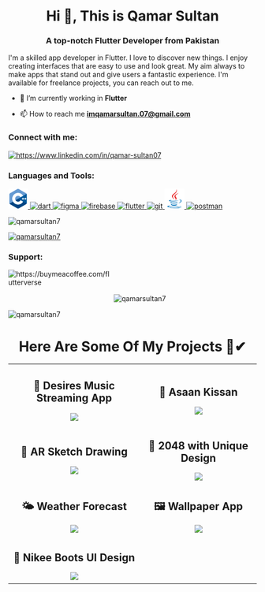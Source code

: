 <h1 align="center">Hi 👋, This is Qamar Sultan</h1>
<h3 align="center">A top-notch Flutter Developer from Pakistan</h3>

I'm a skilled app developer in Flutter. I love to discover new things. 
I enjoy creating interfaces that are easy to use and look great. 
My aim always to make apps that stand out and give users a fantastic experience.
I'm available for freelance projects, you can reach out to me.

- 🔭 I’m currently working in **Flutter**

- 📫 How to reach me **imqamarsultan.07@gmail.com**

<h3 align="left">Connect with me:</h3>
<p align="left">
<a href="https://linkedin.com/in/qamar-sultan07" target="blank"><img align="center" src="https://raw.githubusercontent.com/rahuldkjain/github-profile-readme-generator/master/src/images/icons/Social/linked-in-alt.svg" alt="https://www.linkedin.com/in/qamar-sultan07" height="30" width="40" /></a>
</p>

<h3 align="left">Languages and Tools:</h3>
<p align="left"> <a href="https://www.w3schools.com/cpp/" target="_blank" rel="noreferrer"> <img src="https://raw.githubusercontent.com/devicons/devicon/master/icons/cplusplus/cplusplus-original.svg" alt="cplusplus" width="40" height="40"/> </a> <a href="https://dart.dev" target="_blank" rel="noreferrer"> <img src="https://www.vectorlogo.zone/logos/dartlang/dartlang-icon.svg" alt="dart" width="40" height="40"/> </a> <a href="https://www.figma.com/" target="_blank" rel="noreferrer"> <img src="https://www.vectorlogo.zone/logos/figma/figma-icon.svg" alt="figma" width="40" height="40"/> </a> <a href="https://firebase.google.com/" target="_blank" rel="noreferrer"> <img src="https://www.vectorlogo.zone/logos/firebase/firebase-icon.svg" alt="firebase" width="40" height="40"/> </a> <a href="https://flutter.dev" target="_blank" rel="noreferrer"> <img src="https://www.vectorlogo.zone/logos/flutterio/flutterio-icon.svg" alt="flutter" width="40" height="40"/> </a> <a href="https://git-scm.com/" target="_blank" rel="noreferrer"> <img src="https://www.vectorlogo.zone/logos/git-scm/git-scm-icon.svg" alt="git" width="40" height="40"/> </a> <a href="https://www.java.com" target="_blank" rel="noreferrer"> <img src="https://raw.githubusercontent.com/devicons/devicon/master/icons/java/java-original.svg" alt="java" width="40" height="40"/> </a> <a href="https://postman.com" target="_blank" rel="noreferrer"> <img src="https://www.vectorlogo.zone/logos/getpostman/getpostman-icon.svg" alt="postman" width="40" height="40"/> </a> </p>

<p align="left"> <img src="https://komarev.com/ghpvc/?username=qamarsultan7&label=Profile%20views&color=0e75b6&style=flat" alt="qamarsultan7" /> </p>

<p align="left"> <a href="https://github.com/ryo-ma/github-profile-trophy"><img src="https://github-profile-trophy.vercel.app/?username=qamarsultan7" alt="qamarsultan7" /></a> </p>


<h3 align="left">Support:</h3>
<p><a href="https://www.buymeacoffee.com/flutterverse"> <img align="left" src="https://cdn.buymeacoffee.com/buttons/v2/default-yellow.png" height="50" width="210" alt="https://buymeacoffee.com/flutterverse" /></a></p><br><br>

<p>&nbsp;<img align="center" src="https://github-readme-stats.vercel.app/api?username=qamarsultan7&show_icons=true&locale=en" alt="qamarsultan7" /></p>

<p><img align="center" src="https://github-readme-streak-stats.herokuapp.com/?user=qamarsultan7&" alt="qamarsultan7" /></p>



<h1 align="center">Here Are Some Of My Projects 💎✔</h1>

<table>
  <tr>
    <td align="center">
      <h2>🎵 Desires Music Streaming App</h2>
      <img src="https://github.com/user-attachments/assets/db0f7d2f-90c7-4051-8c02-f0aa5149fd2c" width="400"/>
    </td>
    <td align="center">
      <h2>🌱 Asaan Kissan</h2>
      <img src="https://github.com/user-attachments/assets/c5318354-a0e3-4739-9b08-0daae8f8d2b0" width="400"/>
    </td>
  </tr>
  <tr>
    <td align="center">
      <h2>🎨 AR Sketch Drawing</h2>
      <img src="https://github.com/user-attachments/assets/a91a2349-5f92-4827-bdbc-50470e743663" width="400"/>
    </td>
    <td align="center">
      <h2>🧩 2048 with Unique Design</h2>
      <img src="https://github.com/user-attachments/assets/a91a2349-5f92-4827-bdbc-50470e743663" width="400"/>
    </td>
  </tr>
  <tr>
    <td align="center">
      <h2>🌤️ Weather Forecast</h2>
      <img src="https://github.com/user-attachments/assets/43b98fa2-2631-4034-a3ac-098c41efcfc1" width="400"/>
    </td>
    <td align="center">
      <h2>🖼️ Wallpaper App</h2>
      <img src="https://github.com/user-attachments/assets/ab014539-9bf5-4248-b0e7-11d3529b5b6e" width="400"/>
    </td>
  </tr>
  <tr>
    <td align="center">
      <h2>👟 Nikee Boots UI Design</h2>
      <img src="https://github.com/user-attachments/assets/86d9d5ae-d778-45dd-85d0-41cb68f1855f" width="400"/>
    </td>
  </tr>
</table>



